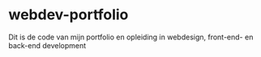 # webdev-portfolio
Dit is de code van mijn portfolio en opleiding in webdesign, front-end- en back-end development
